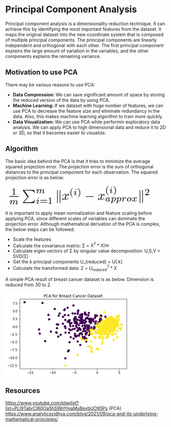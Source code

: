 # Principal Component Analysis
Principal component analysis is a dimensionality reduction technique. It can achieve this by identifying the most important features from the dataset. It maps the original
dataset into the new coordinate system that is composed of multiple principal components. The principal components are linearly independent and orthogonal with each 
other. The first principal component explains the large amount of variation in the variables, and the other components explains the remaining variance. 

## Motivation to use PCA
There may be various reasons to use PCA:

- <b> Data Compression: </b> We can save significant amount of space by storing the reduced version of the data by using PCA.
- <b> Machine Learning: </b> If we dataset with huge number of features, we can use PCA to decrease the feature size and eliminate redundancy in the data. Also, this makes
machine learning algorithm to train more quickly.
- <b> Data Visualization: </b> We can use PCA while performin exploratory data analysis. We can apply PCA to high dimensional data and reduce it to 2D or 3D, so that it 
becomes easier to visualize.

## Algorithm
The basic idea behind the PCA is that it tries to minimize the average squared projection error. The projection error is the sum of orthogonal distances to the principal component for each observation. The squared projection error is as below:

<img src="images/projection-error.png">

It is important to apply mean normalization and feature scaling before applying PCA, since different scales of variables can dominate the projection error. Although mathematical derivation of the PCA is complex, the below steps can be followed:

- Scale the features
- Calculate the covariance matrix: &Sigma; = $X^T * X / m$
- Calculate eigen vectors of &Sigma; by singular value decomposition: U,S,V = SVD(&Sigma;)
- Get the k principal components U_{reduced} = U[:k]
- Calculate the transformed data: Z = $U_{reduced}^T * X$

A simple PCA result of breast cancer dataset is as below. Dimension is reduced from 30 to 2.

<img src="images/pca-breast-cancer.png">

## Resources
https://www.youtube.com/playlist?list=PLl9TabrCI60Oa5hSWnYmaMuBexbUO95Ps (PCA)
https://www.analyticsvidhya.com/blog/2021/09/pca-and-its-underlying-mathematical-principles/
